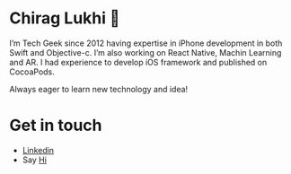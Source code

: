 # Chirag Lukhi 

<!--
**iChirag/iChirag** is a ✨ _special_ ✨ repository because its `README.md` (this file) appears on your GitHub profile.

Here are some ideas to get you started:

- 🔭 I’m currently working on ...
- 🌱 I’m currently learning ...
- 👯 I’m looking to collaborate on ...
- 🤔 I’m looking for help with ...
- 💬 Ask me about ...
- 📫 How to reach me: ...
- 😄 Pronouns: ...
- ⚡ Fun fact: ...
-->

I’m Tech Geek since 2012 having expertise in iPhone development in both Swift and Objective-c.
I’m also working on React Native, Machin Learning and AR.
I had experience to develop iOS framework and published on CocoaPods.

Always eager to learn new technology and idea!

# Get in touch
* [Linkedin](http://www.linkedin.com/in/chirag-lukhi)
* Say [Hi](mailto:ichirag.lukhi@gmail.com)
